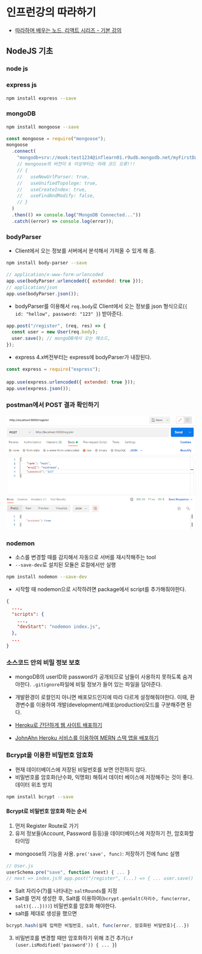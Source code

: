 # 인프런강의 따라하기

- [따라하며 배우는 노드, 리액트 시리즈 - 기본 강의](https://inf.run/MBce)

## NodeJS 기초

### node js

### express js

```bash
npm install express --save
```

### mongoDB

```bash
npm install mongoose --save
```

```js
const mongoose = require("mongoose");
mongoose
  .connect(
    "mongodb+srv://mook:test1234@inflearn01.r9udb.mongodb.net/myFirstDatabase?retryWrites=true&w=majority"
    // mongoose의 버전이 6 이상부터는 아래 코드 오류!!!
    // {
    //   useNewUrlParser: true,
    //   useUnifiedTopologe: true,
    //   useCreateIndex: true,
    //   useFindAndModify: false,
    // }
  )
  .then(() => console.log("MongoDB Connected..."))
  .catch((error) => console.log(error));
```

### bodyParser

- Client에서 오는 정보를 서버에서 분석해서 가져올 수 있게 해 줌.

```bash
npm install body-parser --save
```

```js
// application/x-www-form-urlencoded
app.use(bodyParser.urlencoded({ extended: true }));
// application/json
app.use(bodyParser.json());
```

- bodyParser를 이용해서 `req.body`로 Client에서 오는 정보를 json 형식으로(`{ id: "hellow", password: "123" }`) 받아준다.

```js
app.post("/register", (req, res) => {
  const user = new User(req.body);
  user.save(); // mongoDB에서 오는 메소드,
});
```

- express 4.x버전부터는 express에 bodyParser가 내장된다.

```js
const express = require("express");

app.use(express.urlencoded({ extended: true }));
app.use(express.json());
```

### postman에서 POST 결과 확인하기

![postman에서 POST 결과 확인하기](./images/07.postman_success.png)

### nodemon

- 소스를 변경할 때를 감지해서 자동으로 서버를 재시작해주는 tool
- `--save-dev`로 설치된 모듈은 로컬에서만 실행

```bash
npm install nodemon --save-dev
```

- 시작할 때 nodemon으로 시작하려면 package에서 script를 추가해줘야한다.

```json
{
  ...,
  "scripts": {
    ...,
    "devStart": "nodemon index.js",
  },
  ...
}
```

### 소스코드 안의 비밀 정보 보호

- mongoDB의 userID와 password가 공개되므로 남들이 사용하지 못하도록 숨겨야한다. `.gitignore`파일에 비밀 정보가 들어 있는 파일을 담아준다.
- 개발환경이 로컬인지 아니면 배포모드인지에 따라 다르게 설정해줘야한다. 이때, 환경변수를 이용하여 개발(development)/배포(production)모드를 구분해주면 된다.

- [Heroku로 간단하게 웹 사이트 배포하기](https://velog.io/@ansfls/Heroku로-간단하게-웹-사이트-배포하기)
- [JohnAhn Heroku 서비스를 이용하여 MERN 스택 앱을 배포하기](https://youtu.be/qdoiwouykAg)

### Bcrypt을 이용한 비밀번호 암호화

- 현재 데이터베이스에 저장된 비밀번호를 보면 안전하지 않다.
- 비밀번호를 암호화(난수화, 익명화) 해줘서 데이터 베이스에 저장해주는 것이 좋다. 데이터 위조 방지

```bash
npm install bcrypt --save
```

#### Bcrypt로 비밀번호 암호화 하는 순서

1. 먼저 Register Route로 가기
2. 유저 정보들(Account, Password 등등)을 데이터베이스에 저장하기 전, 암호화할 타이밍
- mongoose의 기능을 사용. `pre('save', func)`: 저장하기 전에 func 실행
```js
// User.js
userSchema.pre("save", function (next) { ... }
// next => index.js의 app.post("/register", (...) => { ... user.save() }) 부분
```
- Salt 자리수(?)를 나타내는 `saltRounds`를 지정
- Salt를 먼저 생성한 후, Salt를 이용하여(`bcrypt.genSalt(자리수, func(error, salt){...})))`) 비밀번호를 암호화 해야한다.
- salt를 제대로 생성을 했으면
```js
bcrypt.hash(실제 입력한 비밀번호, salt, func(error, 암호화된 비밀번호){...})
```

3. 비밀번호를 변경할 때만 암호화하기 위해 조건 추가(`if (user.isModified('password')) { ... }`)
